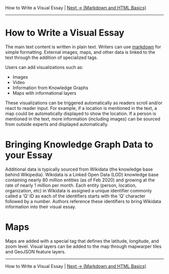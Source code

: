 How to Write a Visual Essay | [Next -> (Markdown and HTML Basics)](markup.md)
___
# How to Write a Visual Essay

The main text content is written in plain text. Writers can use [markdown](https://www.markdownguide.org/getting-started/) for simple formatting.  External images, maps, and other data is linked to the text through the addition of specialized tags.

Users can add visualizations such as:

* Images
* Video
* Information from Knowledge Graphs
* Maps with informational layers

These visualizations can be triggered automatically as readers scroll and/or react to reader input. For example, if a location is mentioned in the text, a map could be automatically displayed to show the location.  If a person is mentioned in the text, more information (including images) can be sourced from outside experts and displayed automatically.

# Bringing Knowledge Graph Data to your Essay

Additional data is typically sourced from Wikidata (the knowledge base behind Wikipedia). Wikidata is a Linked Open Data (LOD) knowledge base containing nearly 80 million entities (as of Feb 2020) and growing at the rate of nearly 1 million per month.  Each entity (person, location, organization, etc) in Wikidata is assigned a unique identifier commonly called a ‘Q’ ID as each of the identifiers starts with the ‘Q’ character followed by a number. Authors reference these identifiers to bring Wikidata information into their visual essay.

# Maps

Maps are added with a special tag that defines the latitude, longitude, and zoom level. Visual layers can be added to the map through mapwarper tiles and GeoJSON feature layers.
____

How to Write a Visual Essay | [Next -> (Markdown and HTML Basics)](markup.md)
